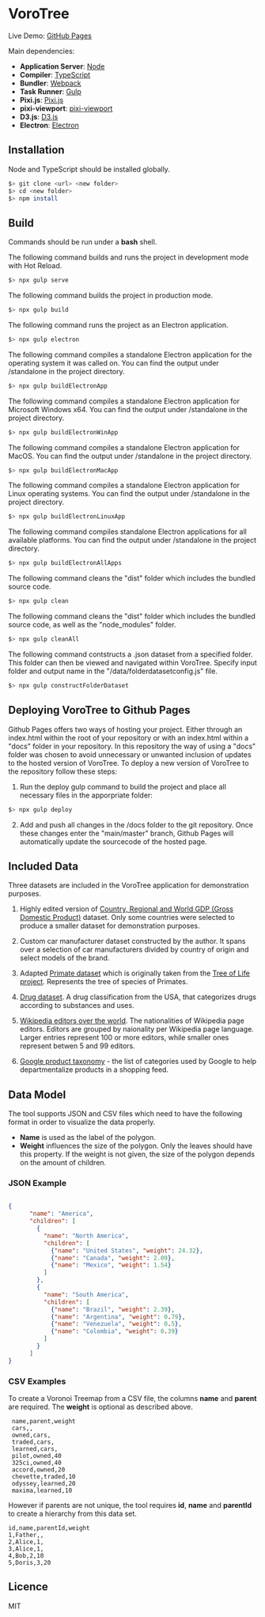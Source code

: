 # VoroTree #

Live Demo: [GitHub Pages](https://somestudentcoder.github.io/vorotree/)

Main dependencies:

* **Application Server**: [Node](https://nodejs.org/en/)
* **Compiler**: [TypeScript](https://github.com/Microsoft/TypeScript)
* **Bundler**: [Webpack](https://github.com/webpack/webpack)
* **Task Runner**: [Gulp](https://gulpjs.com/)
* **Pixi.js**: [Pixi.js](http://www.pixijs.com/)
* **pixi-viewport**: [pixi-viewport](https://github.com/davidfig/pixi-viewport)
* **D3.js**: [D3.js](https://d3js.org/)
* **Electron**: [Electron](https://www.electronjs.org/)

## Installation ##

Node and TypeScript should be installed globally.

  ```bash
  $> git clone <url> <new folder>
  $> cd <new folder>
  $> npm install
  ```

## Build ##

Commands should be run under a **bash** shell.

The following command builds and runs the project in development mode with Hot Reload.

  ```bash
  $> npx gulp serve
  ```

The following command builds the project in production mode.

  ```bash
  $> npx gulp build
  ```

The following command runs the project as an Electron application.

  ```bash
  $> npx gulp electron
  ```

The following command compiles a standalone Electron application for the operating system it was called on.
You can find the output under /standalone in the project directory.

  ```bash
  $> npx gulp buildElectronApp
  ```

The following command compiles a standalone Electron application for Microsoft Windows x64.
You can find the output under /standalone in the project directory.

  ```bash
  $> npx gulp buildElectronWinApp
  ```

The following command compiles a standalone Electron application for MacOS.
You can find the output under /standalone in the project directory.

  ```bash
  $> npx gulp buildElectronMacApp
  ```

The following command compiles a standalone Electron application for Linux operating systems.
You can find the output under /standalone in the project directory.

  ```bash
  $> npx gulp buildElectronLinuxApp
  ```

The following command compiles standalone Electron applications for all available platforms.
You can find the output under /standalone in the project directory.

  ```bash
  $> npx gulp buildElectronAllApps
  ```

The following command cleans the "dist" folder which includes the bundled source code.

  ```bash
  $> npx gulp clean
  ```

The following command cleans the "dist" folder which includes the bundled source code,
as well as the "node_modules" folder.

  ```bash
  $> npx gulp cleanAll
  ```

The following command contstructs a .json dataset from a specified folder. This folder
can then be viewed and navigated within VoroTree. Specify input folder and output name
in the "/data/folderdatasetconfig.js" file.

  ```bash
  $> npx gulp constructFolderDataset
  ```

## Deploying VoroTree to Github Pages ##

Github Pages offers two ways of hosting your project. Either through an index.html within the root of your
repository or with an index.html within a "docs" folder in your repository. In this repository the way of
using a "docs" folder was chosen to avoid unnecessary or unwanted inclusion of updates to the hosted version
of VoroTree. To deploy a new version of VoroTree to the repository follow these steps:

1. Run the deploy gulp command to build the project and place all necessary files in the apporpriate folder:

  ```bash
  $> npx gulp deploy
  ```

2. Add and push all changes in the /docs folder to the git repository. Once these changes enter the "main/master" branch, Github Pages
will automatically update the sourcecode of the hosted page.

## Included Data ##

Three datasets are included in the VoroTree application for demonstration purposes.

1. Highly edited version of [Country, Regional and World GDP (Gross Domestic Product)](https://datahub.io/core/gdp) dataset.
Only some countries were selected to produce a smaller dataset for demonstration purposes.

2. Custom car manufacturer dataset constructed by the author. It spans over a selection of car manufacturers divided by
country of origin and select models of the brand.

3. Adapted [Primate dataset](https://github.com/glouwa/d3-hypertree-examples/blob/master/demo/primates.d3.json) which is originally taken from the [Tree of Life project](http://tolweb.org/tree/). Represents the tree of species of Primates.

4. [Drug dataset](https://www.genome.jp/kegg-bin/get_htext?htext=br08302.keg). A drug classification from the USA, that categorizes drugs according to substances and uses.  

5. [Wikipedia editors over the world](https://dumps.wikimedia.org/other/geoeditors/). The nationalities of Wikipedia page editors. Editors are grouped by naionality per Wikipedia page language. Larger entries represent 100 or more editors, while smaller ones represent betwen 5 and 99 editors.

6. [Google product taxonomy](https://www.google.com/basepages/producttype/taxonomy.en-US.txt) - the list of categories used
by Google to help departmentalize products in a shopping feed.

## Data Model ##

The tool supports JSON and CSV files which need to have the following format in order to visualize the data properly.

* **Name** is used as the label of the polygon.
* **Weight** influences the size of the polygon. Only the leaves should have this property. If the weight is not given, the size of the polygon depends on the amount of children.

### JSON Example ###

```json

{
      "name": "America",
      "children": [
        {
          "name": "North America",
          "children": [
            {"name": "United States", "weight": 24.32},
            {"name": "Canada", "weight": 2.09},
            {"name": "Mexico", "weight": 1.54}
          ]
        },
        {
          "name": "South America",
          "children": [
            {"name": "Brazil", "weight": 2.39},
            {"name": "Argentina", "weight": 0.79},
            {"name": "Venezuela", "weight": 0.5},
            {"name": "Colombia", "weight": 0.39}
          ]
        }
      ]
}


```

### CSV Examples ###

To create a Voronoi Treemap from a CSV file, the columns **name** and **parent** are required. The **weight** is optional as described above.

```csv
 name,parent,weight
 cars,,
 owned,cars,
 traded,cars,
 learned,cars,
 pilot,owned,40
 325ci,owned,40
 accord,owned,20
 chevette,traded,10
 odyssey,learned,20
 maxima,learned,10
```

However if parents are not unique, the tool requires **id**, **name** and **parentId** to create a hierarchy from this data set.

```csv
id,name,parentId,weight
1,Father,,
2,Alice,1,
3,Alice,1,
4,Bob,2,10
5,Doris,3,20
```

## Licence ##

MIT
